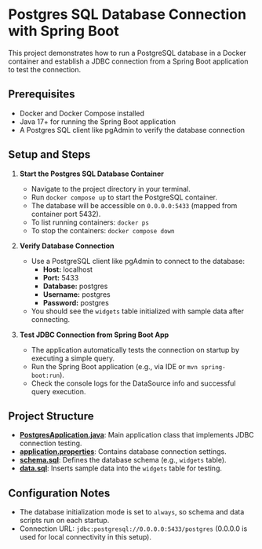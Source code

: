 # Postgres SQL Database Connection with Spring Boot

This project demonstrates how to run a PostgreSQL database in a Docker container and establish a JDBC connection from a Spring Boot application to test the connection.

## Prerequisites

- Docker and Docker Compose installed
- Java 17+ for running the Spring Boot application
- A Postgres SQL client like pgAdmin to verify the database connection

## Setup and Steps

1. **Start the Postgres SQL Database Container**
   - Navigate to the project directory in your terminal.
   - Run `docker compose up` to start the PostgreSQL container.
   - The database will be accessible on `0.0.0.0:5433` (mapped from container port 5432).
   - To list running containers: `docker ps`
   - To stop the containers: `docker compose down`

2. **Verify Database Connection**
   - Use a PostgreSQL client like pgAdmin to connect to the database:
     - **Host:** localhost
     - **Port:** 5433
     - **Database:** postgres
     - **Username:** postgres
     - **Password:** postgres
   - You should see the `widgets` table initialized with sample data after connecting.

3. **Test JDBC Connection from Spring Boot App**
   - The application automatically tests the connection on startup by executing a simple query.
   - Run the Spring Boot application (e.g., via IDE or `mvn spring-boot:run`).
   - Check the console logs for the DataSource info and successful query execution.

## Project Structure

- **[PostgresApplication.java](src/main/java/com/example/jdbc/postgres/PostgresApplication.java)**: Main application class that implements JDBC connection testing.
- **[application.properties](src/main/resources/application.properties)**: Contains database connection settings.
- **[schema.sql](src/main/resources/schema.sql)**: Defines the database schema (e.g., `widgets` table).
- **[data.sql](src/main/resources/data.sql)**: Inserts sample data into the `widgets` table for testing.

## Configuration Notes

- The database initialization mode is set to `always`, so schema and data scripts run on each startup.
- Connection URL: `jdbc:postgresql://0.0.0.0:5433/postgres` (0.0.0.0 is used for local connectivity in this setup).

